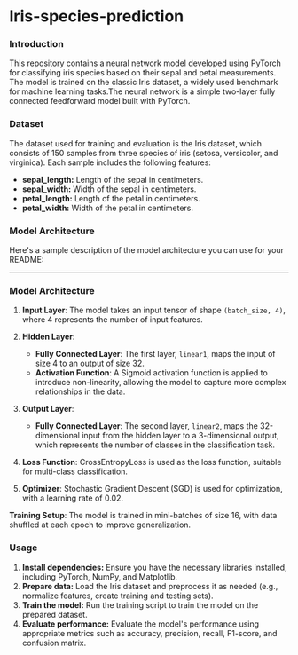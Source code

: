 # Iris-species-prediction

### **Introduction**

This repository contains a neural network model developed using PyTorch for classifying iris species based on their sepal and petal measurements. The model is trained on the classic Iris dataset, a widely used benchmark for machine learning tasks.The neural network is a simple two-layer fully connected feedforward model built with PyTorch.

### **Dataset**

The dataset used for training and evaluation is the Iris dataset, which consists of 150 samples from three species of iris (setosa, versicolor, and virginica). Each sample includes the following features:

* **sepal_length:** Length of the sepal in centimeters.
* **sepal_width:** Width of the sepal in centimeters.
* **petal_length:** Length of the petal in centimeters.
* **petal_width:** Width of the petal in centimeters.

### **Model Architecture**

Here's a sample description of the model architecture you can use for your README:

---

### Model Architecture

1. **Input Layer**: The model takes an input tensor of shape `(batch_size, 4)`, where 4 represents the number of input features.
   
2. **Hidden Layer**:
   - **Fully Connected Layer**: The first layer, `linear1`, maps the input of size 4 to an output of size 32.
   - **Activation Function**: A Sigmoid activation function is applied to introduce non-linearity, allowing the model to capture more complex relationships in the data.

3. **Output Layer**:
   - **Fully Connected Layer**: The second layer, `linear2`, maps the 32-dimensional input from the hidden layer to a 3-dimensional output, which represents the number of classes in the classification task.
   
4. **Loss Function**: CrossEntropyLoss is used as the loss function, suitable for multi-class classification.
   
5. **Optimizer**: Stochastic Gradient Descent (SGD) is used for optimization, with a learning rate of 0.02.

**Training Setup**: The model is trained in mini-batches of size 16, with data shuffled at each epoch to improve generalization.

### **Usage**

1. **Install dependencies:** Ensure you have the necessary libraries installed, including PyTorch, NumPy, and Matplotlib.
2. **Prepare data:** Load the Iris dataset and preprocess it as needed (e.g., normalize features, create training and testing sets).
3. **Train the model:** Run the training script to train the model on the prepared dataset.
4. **Evaluate performance:** Evaluate the model's performance using appropriate metrics such as accuracy, precision, recall, F1-score, and confusion matrix.

